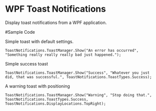 # WPF Toast Notifications
Display toast notifications from a WPF application.

#Sample Code

Simple toast with default settings.

`ToastNotifications.ToastManager.Show("An error has occurred", "Something really really really bad just happened.");`

Simple success toast

`ToastNotifications.ToastManager.Show("Success", "Whatever you just did, that was successful.", ToastNotifications.ToastTypes.Success);`

A warning toast with positioning

`ToastNotifications.ToastManager.Show("Warning", "Stop doing that.", ToastNotifications.ToastTypes.Success, ToastNotifications.DisplayLocations.TopRight);`
